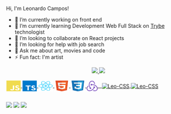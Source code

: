 Hi, I'm Leonardo Campos! 

- 🔭 I’m currently working on front end
- 🌱 I’m currently learning Development Web Full Stack on <a href="https://www.betrybe.com/" target="_blank">Trybe</a> technologist
- 👯 I’m looking to collaborate on React projects
- 🤔 I’m looking for help with job search
- 💬 Ask me about art, movies and code
- ⚡ Fun fact: I'm artist 

<div align="center">
  <a href="https://github.com/leovcampos">
  <img height="160em" src="https://github-readme-stats.vercel.app/api?username=leovcampos&show_icons=true&theme=dark&include_all_commits=true&count_private=true"/>
  <img height="160em" src="https://github-readme-stats.vercel.app/api/top-langs/?username=leovcampos&layout=compact&langs_count=7&theme=dark"/>
</div>

<div style="display: inline_block"><br>
  <img align="center" alt="Leo-Js" height="30" width="40" src="https://raw.githubusercontent.com/devicons/devicon/master/icons/javascript/javascript-plain.svg">
  <img align="center" alt="Leo-Ts" height="30" width="40" src="https://raw.githubusercontent.com/devicons/devicon/master/icons/typescript/typescript-plain.svg">
  <img align="center" alt="Leo-React" height="30" width="40" src="https://raw.githubusercontent.com/devicons/devicon/master/icons/react/react-original.svg">
  <img align="center" alt="Leo-HTML" height="30" width="40" src="https://raw.githubusercontent.com/devicons/devicon/master/icons/html5/html5-original.svg">
  <img align="center" alt="Leo-CSS" height="30" width="40" src="https://raw.githubusercontent.com/devicons/devicon/master/icons/css3/css3-original.svg">
  <img align="center" src="https://github.com/devicons/devicon/blob/master/icons/redux/redux-original.svg" width="30" height="30"/>&nbsp;&nbsp;
  <img align="center" alt="Leo-CSS" height="45" width="45" src="https://cdn.jsdelivr.net/gh/devicons/devicon/icons/mysql/mysql-plain-wordmark.svg" />
  <img align="center" alt="Leo-CSS" height="40" width="40" src="https://cdn.jsdelivr.net/gh/devicons/devicon/icons/docker/docker-original-wordmark.svg" />
</div>

##

<div> 
  <a href="https://www.instagram.com/leeo_art/" target="_blank"><img src="https://img.shields.io/badge/-Instagram-%23E4405F?style=for-the-badge&logo=instagram&logoColor=white" target="_blank"></a>
  <a href = "mailto:leonardoviniciuscampos@gmail.com"><img src="https://img.shields.io/badge/-Gmail-%23333?style=for-the-badge&logo=gmail&logoColor=white" target="_blank"></a>
  <a href="https://www.linkedin.com/in/leonardo-campos-b98571235/" target="_blank"><img src="https://img.shields.io/badge/-LinkedIn-%230077B5?style=for-the-badge&logo=linkedin&logoColor=white" target="_blank"></a> 
</div>
